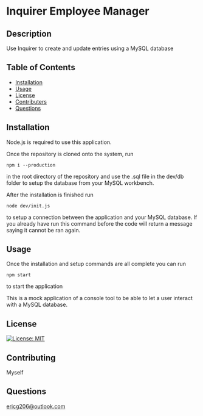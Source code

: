 # Inquirer Employee Manager
    
## Description

Use Inquirer to create and update entries using a MySQL database

## Table of Contents

* [Installation](#installation)
* [Usage](#usage)
* [License](#license)
* [Contributers](#contributing)
* [Questions](#questions)
        

## Installation

Node.js is required to use this application. 

Once the repository is cloned onto the system, run
```
npm i --production
```
in the root directory of the repository and use the .sql file  in the dev/db folder to setup the database from your MySQL workbench.

After the installation is finished run
```
node dev/init.js
```
to setup a connection between the application and your MySQL database. If you already have run this command before the code will return a message saying it cannot be ran again.
## Usage

Once the installation and setup commands are all complete you can run
```
npm start
```
to start the application

This is a mock application of a console tool to be able to let a user interact with a MySQL database.

## License

[![License: MIT](https://img.shields.io/badge/License-MIT-yellow.svg)](https://opensource.org/licenses/MIT)

## Contributing

Myself

## Questions

ericg206@outlook.com
    
